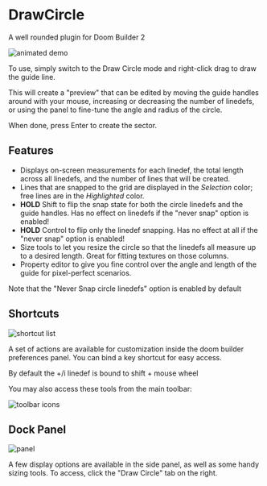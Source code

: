 DrawCircle
==========

A well rounded plugin for Doom Builder 2

![animated demo](http://www.3ddelta.com/doom/dc-demo.gif)

To use, simply switch to the Draw Circle mode and right-click drag to draw the guide line.

This will create a "preview" that can be edited by moving the guide handles around with your mouse, increasing or decreasing the number of linedefs, or using the panel to fine-tune the angle and radius of the circle.

When done, press Enter to create the sector.

Features
--------
* Displays on-screen measurements for each linedef, the total length across all linedefs, and the number of lines that will be created.
* Lines that are snapped to the grid are displayed in the _Selection_ color; free lines are in the _Highlighted_ color.
* __HOLD__ Shift to flip the snap state for both the circle linedefs and the guide handles. Has no effect on linedefs if the "never snap" option is enabled!
* __HOLD__ Control to flip only the linedef snapping. Has no effect at all if the "never snap" option is enabled!
* Size tools to let you resize the circle so that the linedefs all measure up to a desired length. Great for fitting textures on those columns.
* Property editor to give you fine control over the angle and length of the guide for pixel-perfect scenarios.

Note that the "Never Snap circle linedefs" option is enabled by default

Shortcuts
---------
![shortcut list](http://www.3ddelta.com/doom/dc-keys.png)

A set of actions are available for customization inside the doom builder preferences panel. You can bind a key shortcut for easy access.

By default the +/i linedef is bound to shift + mouse wheel

You may also access these tools from the main toolbar:

![toolbar icons](http://www.3ddelta.com/doom/dc-toolbar.png)

Dock Panel
----------
![panel](http://www.3ddelta.com/doom/dc-panel.png)

A few display options are available in the side panel, as well as some handy sizing tools. To access, click the "Draw Circle" tab on the right.